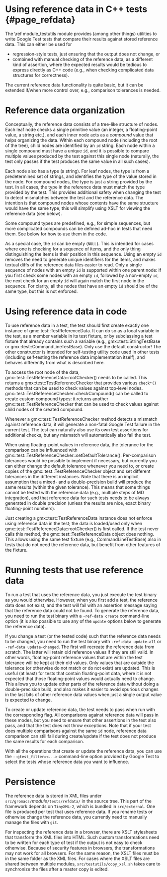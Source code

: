 Using reference data in C++ tests {#page_refdata}
=================================

The \ref module_testutils module provides (among other things) utilities to
write Google Test tests that compare their results against stored reference
data.  This can either be used for

 * regression-style tests, just ensuring that the output does not change, or
 * combined with manual checking of the reference data, as a different kind of
   assertion, where the expected results would be tedious to express directly
   as C++ code (e.g., when checking complicated data structures for
   correctness).

The current reference data functionality is quite basic, but it can be extended
if/when more control over, e.g., comparison tolerances is needed.

Reference data organization
===========================

Conceptually, the reference data consists of a tree-like structure of nodes.
Each leaf node checks a single primitive value (an integer, a floating-point
value, a string etc.), and each inner node acts as a _compound_ value that
helps organizing the data.  Within each compound node (including the root of
the tree), child nodes are identified by an `id` string.  Each node within a
single compound must have a unique `id`, and it is possible to compare
multiple values produced by the test against this single node (naturally, the
test only passes if the test produces the same value in all such cases).

Each node also has a type (a string).  For leaf nodes, the type is from a
predetermined set of strings, and identifies the type of the value stored in
the node.  For compound nodes, the type is just a string provided by the test.
In all cases, the type in the reference data must match the type provided by
the test.  This provides additional safety when changing the test to detect
mismatches between the test and the reference data.  The intention is that
compound nodes whose contents have the same structure would have the same type;
this will simplify using XSLT for viewing the reference data (see below).

Some compound types are predefined, e.g., for simple sequences, but more
complicated compounds can be defined ad-hoc in tests that need them.  See below
for how to use them in the code.

As a special case, the `id` can be empty (`NULL`).  This is intended for
cases where one is checking for a sequence of items, and the only thing
distinguishing the items is their position in this sequence.  Using an empty
`id` removes the need to generate unique identifiers for the items, and makes
textual diffs of the reference data files easier to read.
Only a single sequence of nodes with an empty `id` is supported within one
parent node: if you first check some nodes with an empty `id`, followed by a
non-empty `id`, the next check for an empty `id` will again match the first
node in the sequence.
For clarity, all the nodes that have an empty `id` should be of the same
type, but this is not enforced.

Using reference data in code
============================

To use reference data in a test, the test should first create exactly one
instance of gmx::test::TestReferenceData.  It can do so as a local variable in
the test, as a member variable in its test fixture, or by subclassing a test
fixture that already contains such a variable (e.g., gmx::test::StringTestBase
or gmx::test::CommandLineTestBase).
Only use the default constructor!  The other constructor is intended for
self-testing utility code used in other tests (including self-testing the
reference data implementation itself), and behaves differently from what is
described here.

To access the root node of the data,
gmx::test::TestReferenceData::rootChecker() needs to be called.
This returns a gmx::test::TestReferenceChecker that provides various
`check*()` methods that can be used to check values against top-level nodes.
gmx::test::TestReferenceChecker::checkCompound() can be called to create custom
compound types: it returns another gmx::test::TestReferenceChecker that can be
used to check values against child nodes of the created compound.

Whenever a gmx::test::TestReferenceChecker method detects a mismatch against
reference data, it will generate a non-fatal Google Test failure in the current
test.  The test can naturally also use its own test assertions for additional
checks, but any mismatch will automatically also fail the test.

When using floating-point values in reference data, the tolerance for the
comparison can be influenced with
gmx::test::TestReferenceChecker::setDefaultTolerance().
Per-comparison tolerances would be possible to implement if necessary, but
currently you can either change the default tolerance whenever you need to, or
create copies of the gmx::test::TestReferenceChecker object and set different
tolerances in the different instances.  Note that there is an implicit
assumption that a mixed- and a double-precision build will produce the same
results (within the given tolerance).  This means that some things cannot be
tested with the reference data (e.g., multiple steps of MD integration), and
that reference data for such tests needs to be always generated in double
precision (unless the results are nice, exact binary floating-point numbers).

Just creating a gmx::test::TestReferenceData instance does not enforce using
reference data in the test; the data is loaded/used only when
gmx::test::TestReferenceData::rootChecker() is first called.  If the test never
calls this method, the gmx::test::TestReferenceData object does nothing.  This
allows using the same test fixture (e.g., CommandLineTestBase) also in tests
that do not need the reference data, but benefit from other features of the
fixture.

Running tests that use reference data
=====================================

To run a test that uses the reference data, you just execute the test binary as
you would otherwise.  However, when you first add a test, the reference data
does not exist, and the test will fail with an assertion message saying that
the reference data could not be found.  To generate the reference data, you
need to run the test binary with a `-ref-data create` command-line option
(it is also possible to use any of the `update` options below to generate the
reference data).

If you change a test (or the tested code) such that the reference data needs to
be changed, you need to run the test binary with `-ref-data update-all` or
`-ref-data update-changed`.  The first will recreate the reference data from
scratch.  The latter will retain old reference values if they are still valid.
In other words, floating-point reference values that are within the test
tolerance will be kept at their old values.  Only values that are outside the
tolerance (or otherwise do not match or do not exist) are updated.
This is useful (at least) for tests that contain floating-point data, where it
is not expected that those floating-point values would actually need to change.
This allows you to update other parts of the reference data without doing a
double-precision build, and also makes it easier to avoid spurious changes in
the last bits of other reference data values when just a single output value is
expected to change.

To create or update reference data, the test needs to pass when run with the
corresponding flag.  All comparisons against reference data will pass in these
modes, but you need to ensure that other assertions in the test also pass, and
that the test does not throw exceptions.
Note that if your test does multiple comparisons against the same `id` node,
reference data comparison can still fail during create/update if the test does
not produce the same results for each comparison.

With all the operations that create or update the reference data, you can use
the `--gtest_filter=<...>` command-line option provided by Google Test to
select the tests whose reference data you want to influence.

Persistence
===========

The reference data is stored in XML files under
`src/gromacs/`<em>module</em>`/tests/refdata/` in the source tree. This part
of the framework depends on `TinyXML-2`, which is bundled in `src/external`.
One file is produced per test that uses reference data.  If you rename tests or
otherwise change the reference data, you currently need to manually manage the
files with `git`.

For inspecting the reference data in a browser, there are XSLT stylesheets that
transform the XML files into HTML.  Such custom transformations need to be
written for each type of test if the output is not easy to check otherwise.
Because of security features in browsers, the transformations may not work for
all browsers.  For the same reason, the XSLT files must be in the same folder
as the XML files.  For cases where the XSLT files are shared between multiple
modules, `src/testutils/copy_xsl.sh` takes care to synchronize the files after
a master copy is edited.
